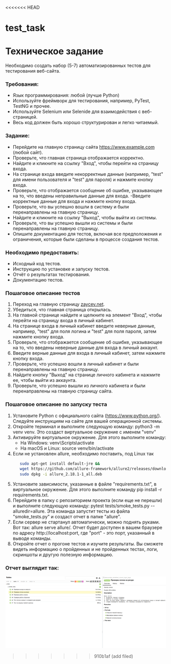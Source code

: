 <<<<<<< HEAD
# test_task
Техническое задание 
=======
Необходимо создать набор (5-7) автоматизированных тестов для тестирования веб-сайта.

### Требования:
- Язык программирования: любой (лучше Python)
- Используйте фреймворк для тестирования, например, PyTest, TestNG и прочее.
- Используйте Selenium или Selenide для взаимодействия с веб-страницей.
- Весь код должен быть хорошо структурирован и легко читаемый.

### Задание:
- Перейдите на главную страницу сайта https://www.example.com  (любой сайт).
- Проверьте, что главная страница отображается корректно.
- Найдите и кликните на ссылку "Вход", чтобы перейти на страницу входа.
- На странице входа введите некорректные данные (например, "test" для имени пользователя и "test" для пароля) и нажмите кнопку входа.
- Проверьте, что отображается сообщение об ошибке, указывающее на то, что введены неправильные данные для входа.
-Введите корректные данные для входа и нажмите кнопку входа.
- Проверьте, что вы успешно вошли в систему и были перенаправлены на главную страницу.
- Найдите и кликните на ссылку "Выход", чтобы выйти из системы.
- Проверьте, что вы успешно вышли из системы и были перенаправлены на главную страницу.
- Опишите документацию для тестов, включая все предположения и ограничения, которые были сделаны в процессе создания тестов.

### Необходимо предоставить:
- Исходный код тестов.
- Инструкцию по установке и запуску тестов.
- Отчёт о результатах тестирования.
- Документацию тестов.

### Пошаговое описание тестов

1. Переход на главную страницу [zaycev.net](https://zaycev.net/).
2. Убедиться, что главная страница открылась.
3. На главной странице найдите и щелкните на элемент "Вход", чтобы перейти на страницу входа в личный кабинет.
4. На странице входа в личный кабинет введите неверные данные, например, "test" для поля логина и "test" для поля пароля, затем нажмите кнопку входа.
5. Проверьте, что отображается сообщение об ошибке, указывающее на то, что введены неверные данные для входа в личный аккаунт.
6. Введите верные данные для входа в личный кабинет, затем нажмите кнопку входа.
7. Проверьте, что успешно вошли в личный кабинет и были перенаправлены на главную страницу.
8. Найдите кнопку "Выход" на странице личного кабинета и нажмите ее, чтобы выйти из аккаунта.
9. Проверьте, что успешно вышли из личного кабинета и были перенаправлены на главную страницу сайта.


### Пошаговое описание по запуску теста 
1. Установите Python с официального сайта (https://www.python.org/). Следуйте инструкциям на сайте для вашей операционной системы.  
2. Откройте терминал и выполните следующую команду: python3 -m venv venv. Это создаст виртуальное окружение с именем "venv"
3. Активируйте виртуальное окружение. Для этого выполните команду:
   - На Windows: venv\Scripts\activate
   - На macOS и Linux: source venv/bin/activate
4. Если не установлен allure, необходимо поставить, под Linux так
   ```bash
      sudo apt-get install default-jre &&
      wget https://github.com/allure-framework/allure2/releases/download/2.18.1/allure_2.18.1-1_all.deb &&
      sudo dpkg -i allure_2.18.1-1_all.deb
   ```
5. Установите зависимости, указанные в файле "requirements.txt", в виртуальное окружение. Для этого выполните команду pip install -r requirements.txt.
6. Перейдите в папку с репозиторием проекта (если еще не перешли) и выполните следующую команду: pytest tests/smoke_tests.py --alluredir=allure. Эта команда запустит тесты из файла "smoke_tests.py" и создаст отчет в папке "allure".
7. Если сервер не стартанул автоматически, можно поднять руками. Вот так: allure serve allure/. Отчет будет доступен в вашем браузере по адресу http://localhost:port, где "port" - это порт, указанный в выводе команды.
8. Откройте отчет о прогоне тестов и изучите результаты. Вы сможете видеть информацию о пройденных и не пройденных тестах, логи, скриншоты и другую полезную информацию.

### Отчет выглядит так:
![Screenshot_1.png](Screenshot_1.png)
>>>>>>> 910b1af (add filed)
